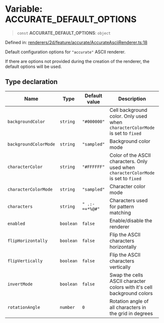 # Variable: ACCURATE_DEFAULT_OPTIONS

> `const` **ACCURATE_DEFAULT_OPTIONS**: `object`

Defined in: [renderers/2d/feature/accurate/AccurateAsciiRenderer.ts:18](https://github.com/humanbydefinition/p5.asciify/blob/00720ad8f2ef8d8a53f9642532fdf1c23814b144/src/lib/renderers/2d/feature/accurate/AccurateAsciiRenderer.ts#L18)

Default configuration options for `"accurate"` ASCII renderer.

If there are options not provided during the creation of the renderer, the default options will be used.

## Type declaration

| Name                                                   | Type      | Default value  | Description                                                                          | Defined in                                                                                                                                                                                                                    |
| ------------------------------------------------------ | --------- | -------------- | ------------------------------------------------------------------------------------ | ----------------------------------------------------------------------------------------------------------------------------------------------------------------------------------------------------------------------------- |
| <a id="backgroundcolor"></a> `backgroundColor`         | `string`  | `"#000000"`    | Cell background color. Only used when `characterColorMode` is set to `fixed`         | [renderers/2d/feature/accurate/AccurateAsciiRenderer.ts:28](https://github.com/humanbydefinition/p5.asciify/blob/00720ad8f2ef8d8a53f9642532fdf1c23814b144/src/lib/renderers/2d/feature/accurate/AccurateAsciiRenderer.ts#L28) |
| <a id="backgroundcolormode"></a> `backgroundColorMode` | `string`  | `"sampled"`    | Background color mode                                                                | [renderers/2d/feature/accurate/AccurateAsciiRenderer.ts:30](https://github.com/humanbydefinition/p5.asciify/blob/00720ad8f2ef8d8a53f9642532fdf1c23814b144/src/lib/renderers/2d/feature/accurate/AccurateAsciiRenderer.ts#L30) |
| <a id="charactercolor"></a> `characterColor`           | `string`  | `"#FFFFFF"`    | Color of the ASCII characters. Only used when `characterColorMode` is set to `fixed` | [renderers/2d/feature/accurate/AccurateAsciiRenderer.ts:24](https://github.com/humanbydefinition/p5.asciify/blob/00720ad8f2ef8d8a53f9642532fdf1c23814b144/src/lib/renderers/2d/feature/accurate/AccurateAsciiRenderer.ts#L24) |
| <a id="charactercolormode"></a> `characterColorMode`   | `string`  | `"sampled"`    | Character color mode                                                                 | [renderers/2d/feature/accurate/AccurateAsciiRenderer.ts:26](https://github.com/humanbydefinition/p5.asciify/blob/00720ad8f2ef8d8a53f9642532fdf1c23814b144/src/lib/renderers/2d/feature/accurate/AccurateAsciiRenderer.ts#L26) |
| <a id="characters"></a> `characters`                   | `string`  | `" .:-=+*%@#"` | Characters used for pattern matching                                                 | [renderers/2d/feature/accurate/AccurateAsciiRenderer.ts:22](https://github.com/humanbydefinition/p5.asciify/blob/00720ad8f2ef8d8a53f9642532fdf1c23814b144/src/lib/renderers/2d/feature/accurate/AccurateAsciiRenderer.ts#L22) |
| <a id="enabled"></a> `enabled`                         | `boolean` | `false`        | Enable/disable the renderer                                                          | [renderers/2d/feature/accurate/AccurateAsciiRenderer.ts:20](https://github.com/humanbydefinition/p5.asciify/blob/00720ad8f2ef8d8a53f9642532fdf1c23814b144/src/lib/renderers/2d/feature/accurate/AccurateAsciiRenderer.ts#L20) |
| <a id="fliphorizontally"></a> `flipHorizontally`       | `boolean` | `false`        | Flip the ASCII characters horizontally                                               | [renderers/2d/feature/accurate/AccurateAsciiRenderer.ts:36](https://github.com/humanbydefinition/p5.asciify/blob/00720ad8f2ef8d8a53f9642532fdf1c23814b144/src/lib/renderers/2d/feature/accurate/AccurateAsciiRenderer.ts#L36) |
| <a id="flipvertically"></a> `flipVertically`           | `boolean` | `false`        | Flip the ASCII characters vertically                                                 | [renderers/2d/feature/accurate/AccurateAsciiRenderer.ts:38](https://github.com/humanbydefinition/p5.asciify/blob/00720ad8f2ef8d8a53f9642532fdf1c23814b144/src/lib/renderers/2d/feature/accurate/AccurateAsciiRenderer.ts#L38) |
| <a id="invertmode"></a> `invertMode`                   | `boolean` | `false`        | Swap the cells ASCII character colors with it's cell background colors               | [renderers/2d/feature/accurate/AccurateAsciiRenderer.ts:32](https://github.com/humanbydefinition/p5.asciify/blob/00720ad8f2ef8d8a53f9642532fdf1c23814b144/src/lib/renderers/2d/feature/accurate/AccurateAsciiRenderer.ts#L32) |
| <a id="rotationangle"></a> `rotationAngle`             | `number`  | `0`            | Rotation angle of all characters in the grid in degrees                              | [renderers/2d/feature/accurate/AccurateAsciiRenderer.ts:34](https://github.com/humanbydefinition/p5.asciify/blob/00720ad8f2ef8d8a53f9642532fdf1c23814b144/src/lib/renderers/2d/feature/accurate/AccurateAsciiRenderer.ts#L34) |
